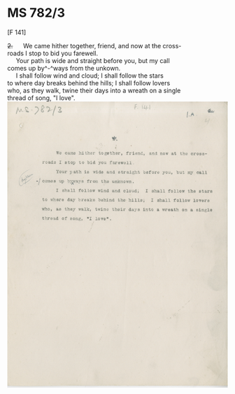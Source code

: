 # MS 782/3

[F 141]

~~2.~~
&nbsp;&nbsp;&nbsp;&nbsp;&nbsp;We came hither together, friend, and now at the cross- \
roads I stop to bid you farewell. \
&nbsp;&nbsp;&nbsp;&nbsp;&nbsp;Your path is wide and straight before you, but my call \
comes up by^-^ways from the unkown. \
&nbsp;&nbsp;&nbsp;&nbsp;&nbsp;I shall follow wind and cloud; I shall follow the stars \
to where day breaks behind the hills; I shall follow lovers \
who, as they walk, twine their days into a wreath on a single \
thread of song, "I love".
![p28](MS782_3-028.jpg)
